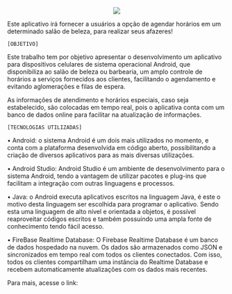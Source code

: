 <div align="center">
<img src=https://i.ibb.co/Ph2cvGw/logo.png" >
</div>

Este aplicativo irá fornecer a usuários a opção de agendar horários em um determinado salão de beleza, para realizar seus afazeres!


	[OBJETIVO]
 Este trabalho tem por objetivo apresentar o desenvolvimento um aplicativo para dispositivos celulares de sistema operacional Android, que disponibiliza ao salão de beleza ou barbearia, um amplo controle de horários a serviços fornecidos aos clientes, facilitando o agendamento e evitando aglomerações e filas de espera.
 
 As informações de atendimento e horários especiais, caso seja estabelecido, são colocadas em tempo real, pois o aplicativa conta com um banco de dados online para facilitar na atualização de informações. 

    [TECNOLOGIAS UTILIZADAS]
• Android: o sistema Android é um dois mais utilizados no momento, e conta com a plataforma desenvolvida em código aberto, possibilitando a criação de diversos aplicativos para as mais diversas utilizações. 

• Android Studio: Android Studio é um ambiente de desenvolvimento para o sistema Android, tendo a vantagem de utilizar pacotes e plug-ins que facilitam a integração com outras linguagens e processos.

• Java: o Android executa aplicativos escritos na linguagem Java, é este o motivo desta linguagem ser escolhida para programar o aplicativo. Sendo esta uma linguagem de alto nível e orientada a objetos, é possível reaproveitar códigos escritos e também possuindo uma ampla fonte de conhecimento tendo fácil acesso.

• FireBase Realtime Database: O Firebase Realtime Database é um banco de dados hospedado na nuvem. Os dados são armazenados como JSON e sincronizados em tempo real com todos os clientes conectados. Com isso, todos os clientes compartilham uma instância do Realtime Database e recebem automaticamente atualizações com os dados mais recentes.


Para mais, acesse o link: <unavailable>
